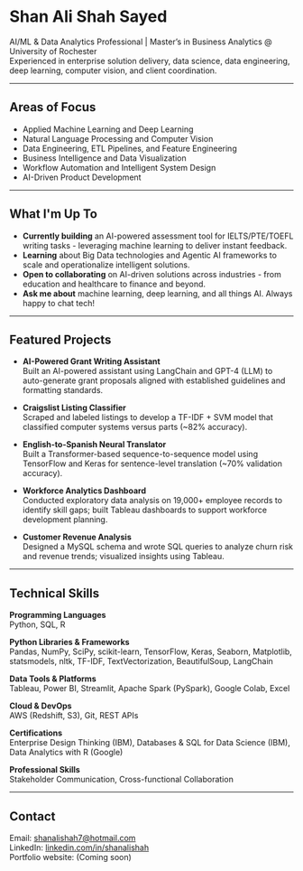 # Shan Ali Shah Sayed

AI/ML & Data Analytics Professional | Master’s in Business Analytics @ University of Rochester  
Experienced in enterprise solution delivery, data science, data engineering, deep learning, computer vision, and client coordination.

---

## Areas of Focus

- Applied Machine Learning and Deep Learning  
- Natural Language Processing and Computer Vision  
- Data Engineering, ETL Pipelines, and Feature Engineering  
- Business Intelligence and Data Visualization  
- Workflow Automation and Intelligent System Design  
- AI-Driven Product Development

---

## What I'm Up To

- **Currently building** an AI-powered assessment tool for IELTS/PTE/TOEFL writing tasks - leveraging machine learning to deliver instant feedback.
- **Learning** about Big Data technologies and Agentic AI frameworks to scale and operationalize intelligent solutions.
- **Open to collaborating** on AI-driven solutions across industries - from education and healthcare to finance and beyond.
- **Ask me about** machine learning, deep learning, and all things AI. Always happy to chat tech!

---

## Featured Projects

- **AI-Powered Grant Writing Assistant**  
  Built an AI-powered assistant using LangChain and GPT-4 (LLM) to auto-generate grant proposals aligned with established guidelines and formatting standards.

- **Craigslist Listing Classifier**  
  Scraped and labeled listings to develop a TF-IDF + SVM model that classified computer systems versus parts (~82% accuracy).

- **English-to-Spanish Neural Translator**  
  Built a Transformer-based sequence-to-sequence model using TensorFlow and Keras for sentence-level translation (~70% validation accuracy).

- **Workforce Analytics Dashboard**  
  Conducted exploratory data analysis on 19,000+ employee records to identify skill gaps; built Tableau dashboards to support workforce development planning.

- **Customer Revenue Analysis**  
  Designed a MySQL schema and wrote SQL queries to analyze churn risk and revenue trends; visualized insights using Tableau.

---

## Technical Skills

**Programming Languages**  
Python, SQL, R

**Python Libraries & Frameworks**  
Pandas, NumPy, SciPy, scikit-learn, TensorFlow, Keras, Seaborn, Matplotlib, statsmodels, nltk, TF-IDF, TextVectorization, BeautifulSoup, LangChain

**Data Tools & Platforms**  
Tableau, Power BI, Streamlit, Apache Spark (PySpark), Google Colab, Excel

**Cloud & DevOps**  
AWS (Redshift, S3), Git, REST APIs

**Certifications**  
Enterprise Design Thinking (IBM), Databases & SQL for Data Science (IBM), Data Analytics with R (Google)

**Professional Skills**  
Stakeholder Communication, Cross-functional Collaboration

---

## Contact

Email: shanalishah7@hotmail.com  
LinkedIn: [linkedin.com/in/shanalishah](https://www.linkedin.com/in/shanalishah)  
Portfolio website: (Coming soon)
